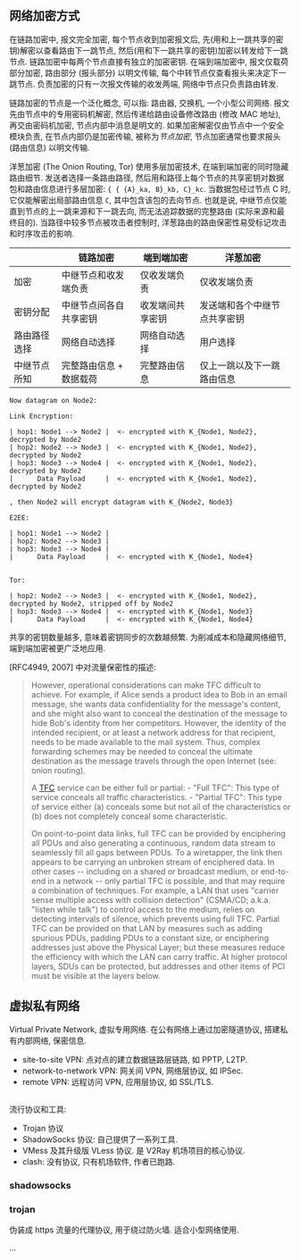 ## 网络加密方式

在链路加密中, 报文完全加密, 每个节点收到加密报文后, 先(用和上一跳共享的密钥)解密以查看路由下一跳节点, 然后(用和下一跳共享的密钥)加密以转发给下一跳节点. 链路加密中每两个节点直接有独立的加密密钥. 在端到端加密中, 报文仅载荷部分加密, 路由部分 (报头部分) 以明文传输, 每个中转节点仅查看报头来决定下一跳节点. 负责加密的只有一次报文传输的收发两端, 网络中节点只负责路由转发.

链路加密的节点是一个泛化概念, 可以指: 路由器, 交换机, 一个小型公司网络. 报文先由节点中的专用密码机解密, 然后传递给路由设备修改路由 (修改 MAC 地址), 再交由密码机加密, 节点内部中消息是明文的. 如果加密解密仅由节点中一个安全模块负责, 在节点内部仍是加密传输, 被称为*节点加密*, 节点加密通常也要求报头 (路由信息) 以明文传输. 

洋葱加密 (The Onion Routing, Tor) 使用多层加密技术, 在端到端加密的同时隐藏路由细节. 发送者选择一条路由路径, 然后用和路径上每个节点的共享密钥对数据包和路由信息进行多层加密: `{ { {A}_ka, B}_kb, C}_kc`. 当数据包经过节点 C 时, 它仅能解密出局部路由信息 `C`, 其中包含该包的去向节点. 也就是说, 中继节点仅能直到节点的上一跳来源和下一跳去向, 而无法追踪数据的完整路由 (实际来源和最终目的). 当路径中较多节点被攻击者控制时, 洋葱路由的路由保密性易受标记攻击和时序攻击的影响.

|                  | 链路加密                | 端到端加密       | 洋葱加密                 |
| ---------------- | ----------------------- | ---------------- | ------------------------ |
| 加密             | 中继节点和收发端负责            | 仅收发端负责     | 仅收发端负责                         |
| 密钥分配         | 中继节点间各自共享密钥    | 收发端间共享密钥 | 发送端和各个中继节点共享密钥 |
| 路由路径选择     | 网络自动选择            | 网络自动选择     | 用户选择                 |
| 中继节点所知     | 完整路由信息 + 数据载荷 | 完整路由信息     | 仅上一跳以及下一跳路由信息 |


```
Now datagram on Node2:

Link Encryption:  

| hop1: Node1 --> Node2 |  <- encrypted with K_{Node1, Node2}, decrypted by Node2
| hop2: Node2 --> Node3 |  <- encrypted with K_{Node1, Node2}, decrypted by Node2
| hop3: Node3 --> Node4 |  <- encrypted with K_{Node1, Node2}, decrypted by Node2
|      Data Payload     |  <- encrypted with K_{Node1, Node2}, decrypted by Node2

, then Node2 will encrypt datagram with K_{Node2, Node3}

E2EE: 

| hop1: Node1 --> Node2 |  
| hop2: Node2 --> Node3 |
| hop3: Node3 --> Node4 |
|      Data Payload     |  <- encrypted with K_{Node1, Node4}


Tor: 

| hop2: Node2 --> Node3 |  <- encrypted with K_{Node1, Node2}, decrypted by Node2, stripped off by Node2
| hop3: Node3 --> Node4 |  <- encrypted with K_{Node1, Node3}
|      Data Payload     |  <- encrypted with K_{Node1, Node4}
```

共享的密钥数量越多, 意味着密钥同步的次数越频繁. 为削减成本和隐藏网络细节, 端到端加密被更广泛地应用.

[RFC4949, 2007] 中对流量保密性的描述:

> However, operational considerations can make TFC
>       difficult to achieve. For example, if Alice sends a product idea
>       to Bob in an email message, she wants data confidentiality for the
>       message's content, and she might also want to conceal the
>       destination of the message to hide Bob's identity from her
>       competitors. However, the identity of the intended recipient, or
>       at least a network address for that recipient, needs to be made
>       available to the mail system. Thus, complex forwarding schemes may
>       be needed to conceal the ultimate destination as the message
>       travels through the open Internet (see: onion routing).
> 
> A [TFC](../../Security/README.md) service can be either full or partial:
>       -  "Full TFC": This type of service conceals all traffic
>          characteristics.
>       -  "Partial TFC": This type of service either (a) conceals some
>          but not all of the characteristics or (b) does not completely
>          conceal some characteristic.
> 
> On point-to-point data links, full TFC can be provided by
>       enciphering all PDUs and also generating a continuous, random data
>       stream to seamlessly fill all gaps between PDUs. To a wiretapper,
>       the link then appears to be carrying an unbroken stream of
>       enciphered data. In other cases -- including on a shared or
>       broadcast medium, or end-to-end in a network -- only partial TFC
>       is possible, and that may require a combination of techniques. For
>       example, a LAN that uses "carrier sense multiple access with
>       collision detection" (CSMA/CD; a.k.a. "listen while talk") to
>       control access to the medium, relies on detecting intervals of
>       silence, which prevents using full TFC. Partial TFC can be
>       provided on that LAN by measures such as adding spurious PDUs,
>       padding PDUs to a constant size, or enciphering addresses just
>       above the Physical Layer; but these measures reduce the efficiency
>       with which the LAN can carry traffic. At higher protocol layers,
>       SDUs can be protected, but addresses and other items of PCI must
>       be visible at the layers below.


## 虚拟私有网络

Virtual Private Network, 虚拟专用网络. 在公有网络上通过加密隧道协议, 搭建私有内部网络, 保密信息.
- site-to-site VPN: 点对点的建立数据链路层链路, 如 PPTP, L2TP.
- network-to-network VPN: 网关间 VPN, 网络层协议, 如 IPSec.
- remote VPN: 远程访问 VPN, 应用层协议, 如 SSL/TLS.


## 

流行协议和工具:
- Trojan 协议
- ShadowSocks 协议: 自己提供了一系列工具.
- VMess 及其升级版 VLess 协议. 是 V2Ray 机场项目的核心协议.
- clash: 没有协议, 只有机场软件, 作者已跑路.

### shadowsocks

### trojan

伪装成 https 流量的代理协议, 用于绕过防火墙. 适合小型网络使用.

...